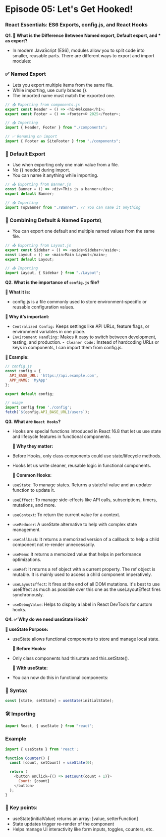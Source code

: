# Episode 05: Let's Get Hooked!

### React Essentials: ES6 Exports, config.js, and React Hooks

**Q1. 🔄 What is the Difference Between Named export, Default export, and \* as export?**

- In modern JavaScript (ES6), modules allow you to split code into smaller, reusable parts. There are different ways to export and import modules:

### ✅ Named Export

- Lets you export multiple items from the same file.
- While importing, use curly braces {}.
- The imported name must match the exported one.

```js
// 📤 Exporting from components.js
export const Header = () => <h1>Welcome</h1>;
export const Footer = () => <footer>© 2025</footer>;

// 📥 Importing
import { Header, Footer } from "./components";

// ✅ Renaming on import
import { Footer as SiteFooter } from "./components";

```

### 🔷 Default Export

- Use when exporting only one main value from a file.
- No {} needed during import.
- You can name it anything while importing.

```js
// 📤 Exporting from Banner.js
const Banner = () => <div>This is a banner</div>;
export default Banner;

// 📥 Importing
import TopBanner from "./Banner"; // You can name it anything

```

### 🔷 Combining Default & Named Exports\

- You can export one default and multiple named values from the same file.

```js
// 📤 Exporting from Layout.js
export const Sidebar = () => <aside>Sidebar</aside>;
const Layout = () => <main>Main Layout</main>;
export default Layout;

// 📥 Importing
import Layout, { Sidebar } from "./Layout";

```

**Q2. What is the importance of `config.js` file?**

**🔹 What it is:**

- config.js is a file commonly used to store environment-specific or reusable configuration values.

**🔹 Why it’s important:**

- `Centralized Config:` Keeps settings like API URLs, feature flags, or environment variables in one place.
- `Environment Handling:` Makes it easy to switch between development, testing, and production. -` Cleaner Code:` Instead of hardcoding URLs or keys in components, I can import them from config.js.

**🧠 Example:**

```js
// config.js
const config = {
  API_BASE_URL: 'https://api.example.com',
  APP_NAME: 'MyApp'
};

export default config;

// usage
import config from './config';
fetch(`${config.API_BASE_URL}/users`);
```

**Q3. What are `React Hooks`?**

- Hooks are special functions introduced in React 16.8 that let us use state and lifecycle features in functional components.

  **🔹 Why they matter:**

- Before Hooks, only class components could use state/lifecycle methods.
- Hooks let us write cleaner, reusable logic in functional components.

  **🔹 Common Hooks:**

- `useState`: To manage states. Returns a stateful value and an updater function to update it.
- `useEffect`: To manage side-effects like API calls, subscriptions, timers, mutations, and more.
- `useContext`: To return the current value for a context.
- `useReducer`: A useState alternative to help with complex state management.
- `useCallback`: It returns a memorized version of a callback to help a child component not re-render unnecessarily.
- `useMemo`: It returns a memoized value that helps in performance optimizations.
- `useRef`: It returns a ref object with a current property. The ref object is mutable. It is mainly used to access a child component imperatively.
- `useLayoutEffect`: It fires at the end of all DOM mutations. It's best to use useEffect as much as possible over this one as the useLayoutEffect fires synchronously.
- `useDebugValue`: Helps to display a label in React DevTools for custom hooks.

**Q4. ✅ Why do we need useState Hook?**

**🔹 useState Purpose:**

- useState allows functional components to store and manage local state.

  **🔹 Before Hooks:**

- Only class components had this.state and this.setState().

  **🔹 With useState:**

- You can now do this in functional components:

### 📝 Syntax

```js
const [state, setState] = useState(initialState);
```

### 🛠 Importing

```js
import React, { useState } from "react";
```

### Example

```js
import { useState } from 'react';

function Counter() {
  const [count, setCount] = useState(0);

  return (
    <button onClick={() => setCount(count + 1)}>
      Count: {count}
    </button>
  );
}
```

### 🧠 Key points:

- useState(initialValue) returns an array: [value, setterFunction]
- State updates trigger re-render of the component
- Helps manage UI interactivity like form inputs, toggles, counters, etc.
